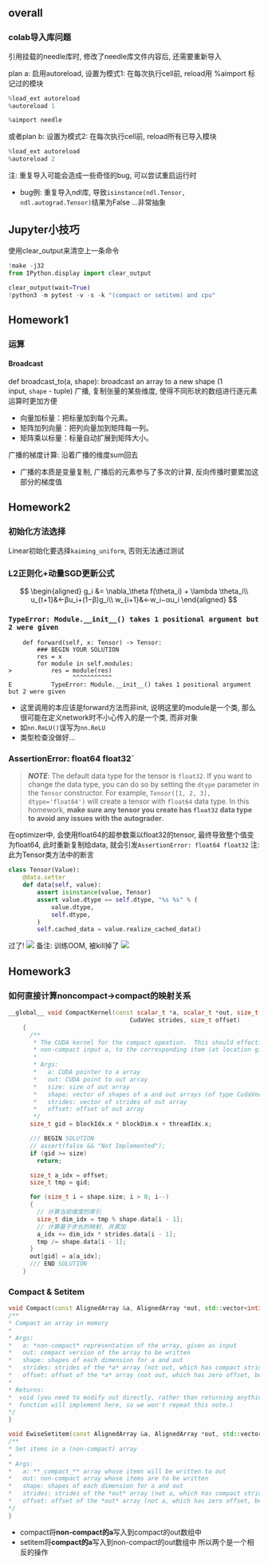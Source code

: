 ## overall

### colab导入库问题
引用挂载的needle库时, 修改了needle库文件内容后, 还需要重新导入

plan a: 启用autoreload, 设置为模式1: 在每次执行cell前, reload用 %aimport 标记过的模块
```python
%load_ext autoreload
%autoreload 1

%aimport needle
```

或者plan b: 
设置为模式2: 在每次执行cell前, reload所有已导入模块
```python
%load_ext autoreload
%autoreload 2
```

注: 重复导入可能会造成一些奇怪的bug, 可以尝试重启运行时
- bug例: 重复导入ndl库, 导致`isinstance(ndl.Tensor, ndl.autograd.Tensor)`结果为False ...非常抽象

## Jupyter小技巧

使用clear_output来清空上一条命令
```python
!make -j32
from IPython.display import clear_output

clear_output(wait=True)
!python3 -m pytest -v -s -k "(compact or setitem) and cpu"
```
## Homework1

### 运算
#### Broadcast
def broadcast_to(a, shape): broadcast an array to a new shape (1 input, `shape` - tuple)
广播, 复制张量的某些维度, 使得不同形状的数组进行逐元素运算时更加方便
- 向量加标量：把标量加到每个元素。
- 矩阵加列向量：把列向量加到矩阵每一列。
- 矩阵乘以标量：标量自动扩展到矩阵大小。


广播的梯度计算: 沿着广播的维度sum回去
- 广播的本质是变量复制, 广播后的元素参与了多次的计算, 反向传播时要累加这部分的梯度值


## Homework2

### 初始化方法选择
Linear初始化要选择`kaiming_uniform`, 否则无法通过测试
### L2正则化+动量SGD更新公式

$$
\begin{aligned}
g_i &= \nabla_\theta f(\theta_i) + \lambda \theta_i\\
u_{t+1}&←βu_i+(1−β)g_i\\
w_{i+1}&←w_i−αu_i
\end{aligned}
$$

### `TypeError: Module.__init__() takes 1 positional argument but 2 were given`

```
    def forward(self, x: Tensor) -> Tensor:
        ### BEGIN YOUR SOLUTION
        res = x
        for module in self.modules:
>           res = module(res)
                  ^^^^^^^^^^^
E           TypeError: Module.__init__() takes 1 positional argument but 2 were given
```
- 这里调用的本应该是forward方法而非init, 说明这里的module是一个类, 那么很可能在定义network时不小心传入的是一个类, 而非对象
- 如`nn.ReLU()`误写为`nn.ReLU`
- 类型检查没做好...
### AssertionError: float64 float32`
> **_NOTE_**: The default data type for the tensor is `float32`. If you want to change the data type, you can do so by setting the `dtype` parameter in the `Tensor` constructor. For example, `Tensor([1, 2, 3], dtype='float64')` will create a tensor with `float64` data type. In this homework, **make sure any tensor you create has `float32` data type to avoid any issues with the autograder**.

在optimizer中, 会使用float64的超参数乘以float32的tensor, 最终导致整个值变为float64, 此时重新复制给data, 就会引发`AssertionError: float64 float32`
注: 此为Tensor类方法中的断言
```python
class Tensor(Value):
    @data.setter
    def data(self, value):
        assert isinstance(value, Tensor)
        assert value.dtype == self.dtype, "%s %s" % (
            value.dtype,
            self.dtype,
        )
        self.cached_data = value.realize_cached_data()
```

过了!
![](10-414%20Homework笔记.assets/IMG-10-414%20Homework笔记-20250822002634905.png)
备注: 训练OOM, 被kill掉了
![](10-414%20Homework笔记.assets/IMG-10-414%20Homework笔记-20250822141618211.png)

## Homework3

### 如何直接计算noncompact->compact的映射关系
```cpp
__global__ void CompactKernel(const scalar_t *a, scalar_t *out, size_t size, CudaVec shape,
                                  CudaVec strides, size_t offset)
    {
      /**
       * The CUDA kernel for the compact opeation.  This should effectively map a single entry in the
       * non-compact input a, to the corresponding item (at location gid) in the compact array out.
       *
       * Args:
       *   a: CUDA pointer to a array
       *   out: CUDA point to out array
       *   size: size of out array
       *   shape: vector of shapes of a and out arrays (of type CudaVec, for past passing to CUDA kernel)
       *   strides: vector of strides of out array
       *   offset: offset of out array
       */
      size_t gid = blockIdx.x * blockDim.x + threadIdx.x;

      /// BEGIN SOLUTION
      // assert(false && "Not Implemented");
      if (gid >= size)
        return;

      size_t a_idx = offset;
      size_t tmp = gid;

	  for (size_t i = shape.size; i > 0; i--)
      {
        // 计算当前维度的索引
        size_t dim_idx = tmp % shape.data[i - 1];
        // 计算基于步长的映射, 并累加
        a_idx += dim_idx * strides.data[i - 1];
        tmp /= shape.data[i - 1];
      }
      out[gid] = a[a_idx];
      /// END SOLUTION
    }
```



### Compact & Setitem
```cpp
void Compact(const AlignedArray &a, AlignedArray *out, std::vector<int32_t> shape, std::vector<int32_t> strides, size_t offset){
/**
* Compact an array in memory
*
* Args:
*   a: *non-compact* representation of the array, given as input
*   out: compact version of the array to be written
*   shape: shapes of each dimension for a and out
*   strides: strides of the *a* array (not out, which has compact strides)
*   offset: offset of the *a* array (not out, which has zero offset, being compact)
*
* Returns:
*  void (you need to modify out directly, rather than returning anything; this is true for all the
*  function will implement here, so we won't repeat this note.)
*/
}

void EwiseSetitem(const AlignedArray &a, AlignedArray *out, std::vector<int32_t> shape, std::vector<int32_t> strides, size_t offset){
/**
* Set items in a (non-compact) array
*
* Args:
*   a: **_compact_** array whose items will be written to out
*   out: non-compact array whose items are to be written
*   shape: shapes of each dimension for a and out
*   strides: strides of the *out* array (not a, which has compact strides)
*   offset: offset of the *out* array (not a, which has zero offset, being compact)
*/
}
```
- compact将**non-compact的a**写入到compact的out数组中
- setitem将**compact的a**写入到non-compact的out数组中
所以两个是一个相反的操作